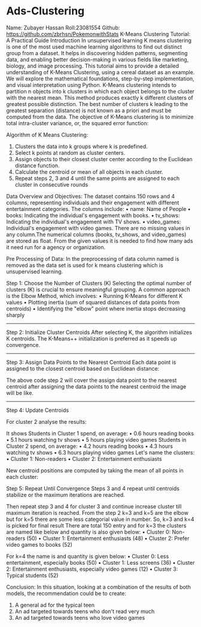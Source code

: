 # Ads-Clustering

Name: Zubayer Hassan
Roll:23081554
Github: https://github.com/zbrhsn/PokemonwithStats
K-Means Clustering Tutorial: A Practical Guide
Introduction
In unsupervised learning K means clustering is one of the most used machine learning algorithms to find out distinct group from a dataset. It helps in discovering hidden patterns, segmenting data, and enabling better decision-making in various fields like marketing, biology, and image processing. This tutorial aims to provide a detailed understanding of K-Means Clustering, using a cereal dataset as an example. We will explore the mathematical foundations, step-by-step implementation, and visual interpretation using Python.
K-Means clustering intends to partition n objects into k clusters in which each object belongs to the cluster with the nearest mean. This method produces exactly k different clusters of greatest possible distinction. The best number of clusters k leading to the greatest separation (distance) is not known as a priori and must be computed from the data. The objective of K-Means clustering is to minimize total intra-cluster variance, or, the squared error function:

 
Algorithm of K Means Clustering:
1.	Clusters the data into k groups where k  is predefined.
2.	Select k points at random as cluster centers.
3.	Assign objects to their closest cluster center according to the Euclidean distance function.
4.	Calculate the centroid or mean of all objects in each cluster.
5.	Repeat steps 2, 3 and 4 until the same points are assigned to each cluster in consecutive rounds

 

Data Overview and Objectives:
The dataset contains 150 rows and 4 columns, representing individuals and their engagement with different entertainment categories. The columns include:
•	name: Name of People
•	books: Indicating the individual's engagement with books.
•	tv_shows: Indicating the individual's engagement with TV shows.
•	video_games: Individual's engagement with video games.
There are no missing values in any column.The numerical columns (books, tv_shows, and video_games) are stored as float.
From the given values it is needed to find how many ads it need run for a agency or organization.

Pre Processing of Data:
In the preprocessing of data column named is removed as the data set is used for k means clustering which is unsupervised learning.
 

Step 1: Choose the Number of Clusters (K)
Selecting the optimal number of clusters (K) is crucial to ensure meaningful grouping. A common approach is the Elbow Method, which involves:
•	Running K-Means for different K values
•	Plotting inertia (sum of squared distances of data points from centroids)
•	Identifying the "elbow" point where inertia stops decreasing sharply
 
 
 
________________________________________
Step 2: Initialize Cluster Centroids
After selecting K, the algorithm initializes K centroids. The K-Means++ initialization is preferred as it speeds up convergence.
 
________________________________________
Step 3: Assign Data Points to the Nearest Centroid
Each data point is assigned to the closest centroid based on Euclidean distance:
 
The above code step 2 will cover the assign data point to the nearest centroid after assigning the data points to the nearest centroid the image will be like.
 
________________________________________
Step 4: Update Centroids

For cluster 2 analyse the results:
 
It shows  Students in Cluster 1 spend, on average:
•	0.6 hours reading books
•	5.1 hours watching tv shows
•	5 hours playing video games
Students in Cluster 2 spend, on average:
•	4.2 hours reading books
•	4.3 hours watching tv shows
•	6.3 hours playing video games
Let's name the clusters:
•	Cluster 1: Non-readers
•	Cluster 2: Entertainment enthusiasts

New centroid positions are computed by taking the mean of all points in each cluster:
 

Step 5: Repeat Until Convergence
Steps 3 and 4 repeat until centroids stabilize or the maximum iterations are reached.
 
Then repeat step 3 and 4 for cluster 3 and continue increase cluster till maximum iteration is reached.
From the step 2 k=3 and k=5 are the elbow but for k=5 there are some less categorial value in number. So, k=3 and k=4 is picked for final result
There are total 150 entry and for k=3 the clusters are named like below and quantity is also given below:
•	Cluster 0: Non-readers (50)
•	Cluster 1: Entertainment enthusiasts (48)
•	Cluster 2: Prefer video games to books (52)

For k=4 the name is and quantity is given below:
•	Cluster 0: Less entertainment, especially books (50)
•	Cluster 1: Less screens (36)
•	Cluster 2: Entertainment enthusiasts, especially video games (12)
•	Cluster 3: Typical students (52)

Conclusion: In this situation, looking at a combination of the results of both models, the recommendation could be to create:
1.	A general ad for the typical teen
2.	An ad targeted towards teens who don't read very much
3.	An ad targeted towards teens who love video games



